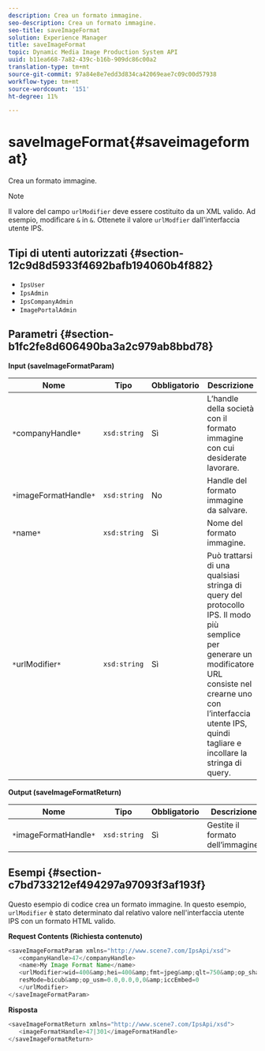 ```yaml
---
description: Crea un formato immagine.
seo-description: Crea un formato immagine.
seo-title: saveImageFormat
solution: Experience Manager
title: saveImageFormat
topic: Dynamic Media Image Production System API
uuid: b11ea668-7a82-439c-b16b-909dc86c00a2
translation-type: tm+mt
source-git-commit: 97a84e8e7edd3d834ca42069eae7c09c00d57938
workflow-type: tm+mt
source-wordcount: '151'
ht-degree: 11%

---
```



# saveImageFormat{#saveimageformat}

Crea un formato immagine.

>[!NOTE]
>
>Il valore del campo `urlModifier` deve essere costituito da un XML valido. Ad esempio, modificare `&` in `&`. Ottenete il valore `urlModfier` dall&#39;interfaccia utente IPS.

## Tipi di utenti autorizzati {#section-12c9d8d5933f4692bafb194060b4f882}

* `IpsUser`
* `IpsAdmin`
* `IpsCompanyAdmin`
* `ImagePortalAdmin`

## Parametri {#section-b1fc2fe8d606490ba3a2c979ab8bbd78}

**Input (saveImageFormatParam)**

| Nome | Tipo | Obbligatorio | Descrizione |
|---|---|---|---|
| `*`companyHandle`*` | `xsd:string` | Sì | L’handle della società con il formato immagine con cui desiderate lavorare. |
| `*`imageFormatHandle`*` | `xsd:string` | No | Handle del formato immagine da salvare. |
| `*`name`*` | `xsd:string` | Sì | Nome del formato immagine. |
| `*`urlModifier`*` | `xsd:string` | Sì | Può trattarsi di una qualsiasi stringa di query del protocollo IPS. Il modo più semplice per generare un modificatore URL consiste nel crearne uno con l’interfaccia utente IPS, quindi tagliare e incollare la stringa di query. |

**Output (saveImageFormatReturn)**

| Nome | Tipo | Obbligatorio | Descrizione |
|---|---|---|---|
| `*`imageFormatHandle`*` | `xsd:string` | Sì | Gestite il formato dell’immagine. |

## Esempi {#section-c7bd733212ef494297a97093f3af193f}

Questo esempio di codice crea un formato immagine. In questo esempio, `urlModifier` è stato determinato dal relativo valore nell&#39;interfaccia utente IPS con un formato HTML valido.

**Request Contents (Richiesta contenuto)**

```java
<saveImageFormatParam xmlns="http://www.scene7.com/IpsApi/xsd"> 
   <companyHandle>47</companyHandle> 
   <name>My Image Format Name</name> 
   <urlModifier>wid=400&amp;hei=400&amp;fmt=jpeg&amp;qlt=750&amp;op_sharpen=0&amp; 
   resMode=bicub&amp;op_usm=0.0,0.0,0,0&amp;iccEmbed=0 
   </urlModifier> 
</saveImageFormatParam>
```

**Risposta**

```java
<saveImageFormatReturn xmlns="http://www.scene7.com/IpsApi/xsd"> 
   <imageFormatHandle>47|301</imageFormatHandle> 
</saveImageFormatReturn>
```

